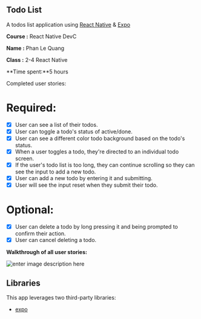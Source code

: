 

  

## **Todo List**

A todos list application using  [React Native](https://facebook.github.io/react-native/)  &  [Expo](https://expo.io/)
  

**Course :** React Native DevC

**Name :** Phan Le Quang

**Class :** 2-4 React Native

  

**Time spent:**5 hours

  

Completed user stories:

  

# Required: 
-   [x] User can see a list of their todos.
-   [x] User can toggle a todo's status of active/done.
-   [x] User can see a different color todo background based on the todo's status.
-   [x] When a user toggles a todo, they're directed to an individual todo screen.
-   [x] If the user's todo list is too long, they can continue scrolling so they can see the input to add a new todo.
-   [x] User can add a new todo by entering it and submitting.
-   [x] User will see the input reset when they submit their todo.
# Optional:
-   [x] User can delete a todo by long pressing it and being prompted to confirm their action.
-   [x] User can cancel deleting a todo.

**Walkthrough of all user stories:**

 ![enter image description here](https://media.giphy.com/media/TFZrFlLBdxSswcRSkY/giphy.gif)

## [](https://github.com/codepath/android-rottentomatoes-demo/blob/submission/README.md#libraries)Libraries

  

This app leverages two third-party libraries:
- [expo](https://expo.io/) 
